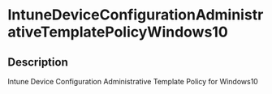 
# IntuneDeviceConfigurationAdministrativeTemplatePolicyWindows10

## Description

Intune Device Configuration Administrative Template Policy for Windows10
